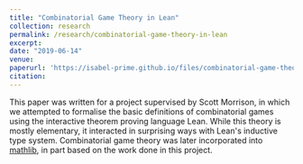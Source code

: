 ```yaml
---
title: "Combinatorial Game Theory in Lean"
collection: research
permalink: /research/combinatorial-game-theory-in-lean
excerpt:
date: "2019-06-14"
venue:
paperurl: 'https://isabel-prime.github.io/files/combinatorial-game-theory-in-lean.pdf'
citation: 
---
```


This paper was written for a project supervised by Scott Morrison, in which we attempted to formalise the basic definitions of combinatorial games using the interactive theorem proving language Lean. While this theory is mostly elementary, it interacted in surprising ways with Lean's inductive type system. Combinatorial game theory was later incorporated into [mathlib](https://github.com/leanprover-community/mathlib), in part based on the work done in this project.